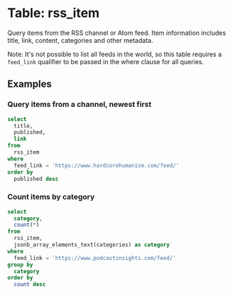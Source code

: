 # Table: rss_item

Query items from the RSS channel or Atom feed. Item information includes title, link, content, categories and other metadata.

Note: It's not possible to list all feeds in the world, so this table requires a
`feed_link` qualifier to be passed in the where clause for all queries.


## Examples

### Query items from a channel, newest first

```sql
select
  title,
  published,
  link
from
  rss_item
where
  feed_link = 'https://www.hardcorehumanism.com/feed/'
order by 
  published desc
```

### Count items by category

```sql
select
  category,
  count(*)
from
  rss_item,
  jsonb_array_elements_text(categories) as category
where
  feed_link = 'https://www.podcastinsights.com/feed/'
group by
  category
order by
  count desc
```